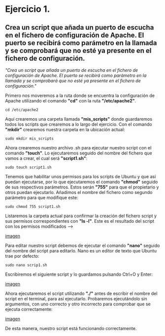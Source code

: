 # Ejercicio 1. 

## Crea un script que añada un puerto de escucha en el fichero de configuración de Apache. El puerto se recibirá como parámetro en la llamada y se comprobará que no esté ya presente en el fichero de configuración.
*"Crea un script que añada un puerto de escucha en el fichero de configuración de Apache. 
El puerto se recibirá como parámetro en la llamada y se comprobará que no esté ya presente en el fichero de configuración."*

Primero nos moveremos a la ruta donde se encuentra la configuración de Apache utilizando el comando **"cd"** con la ruta **"/etc/apache2"**.
```ubuntu
cd /etc/apache2
```
Aquí crearemos una carpeta llamada **"mis_scripts"** donde guardaremos todos los scripts que crearemos a lo largo del ejercicio.
Con el comando **"mkdir"** crearemos nuestra carpeta en la ubicación actual:
```ubuntu
sudo mkdir mis_scripts
```
Ahora crearemos nuestro archivo .sh para ejecutar nuestro script con el comando **"touch"**.
Lo ejecutaremos seguido del nombre del fichero que vamos a crear, el cual será **"script1.sh"**:
```ubuntu
sudo touch script1.sh
```
Tenemos que habilitar unos permisos para los scripts de Ubuntu y que así puedan ejecutarse, por lo que ejecutaremos el comando **"chmod"** seguido de sus respectivos parámetros.
Estos serán **"755"** para que el propietario y otros puedan ejecutarlo. Añadimos el nombre del fichero como segundo parámetro para que modifique este:
```ubuntu
sudo chmod 755 script1.sh
```
Listaremos la carpeta actual para confirmar la creación del fichero script y sus permisos correspondientes con **"ls -l"**.
Este es el resultado del script con los permisos modificados -->

[imagen](/tema1/imagenes/script1ls.png)

Para editar nuestro script debemos de ejecutar el comando **"nano"** seguido del nombre del script para editarlo. Nano es un editor de texto que Ubuntu trae por defecto:
```ubuntu
sudo nano scrip1.sh
```
Escribiremos el siguiente script y lo guardamos pulsando Ctrl+O y Enter:

[imagen](/tema1/imagenes/script1.png)

Ahora ejecutaremos el script utilizando **"./"** antes de escribir el nombre del script en el terminal, para así ejecutarlo. Probaremos ejecutándolo sin argumentos, con uno correcto y otro incorrecto para comprobar que se ejecuta correctamente:

[imagen](/tema1/imagenes/script1ejecutado.png)

De esta manera, nuestro script está funcionando correctamente.
